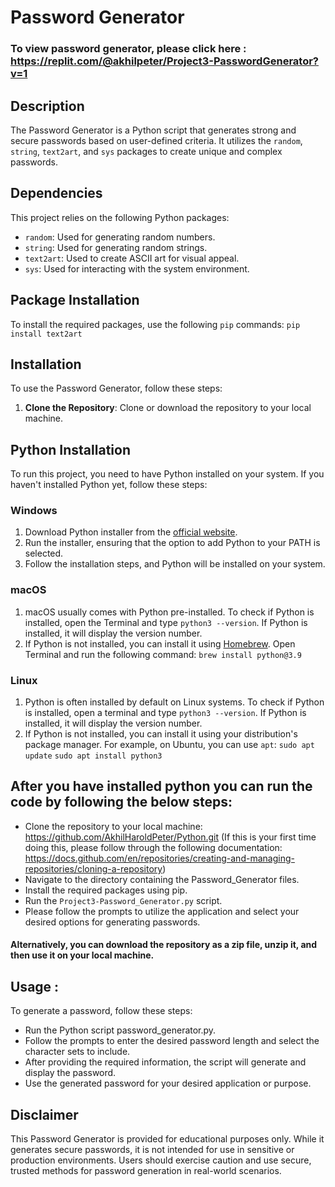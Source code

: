 # Password Generator

### To view password generator, please click here : https://replit.com/@akhilpeter/Project3-PasswordGenerator?v=1


## Description

The Password Generator is a Python script that generates strong and secure passwords based on user-defined criteria. It utilizes the `random`, `string`, `text2art`, and `sys` packages to create unique and complex passwords.

## Dependencies

This project relies on the following Python packages:

- `random`: Used for generating random numbers.
- `string`: Used for generating random strings.
- `text2art`: Used to create ASCII art for visual appeal.
- `sys`: Used for interacting with the system environment.

## Package Installation

To install the required packages, use the following `pip` commands:
```pip install text2art```



## Installation

To use the Password Generator, follow these steps:

1. **Clone the Repository**: Clone or download the repository to your local machine.

## Python Installation

To run this project, you need to have Python installed on your system. If you haven't installed Python yet, follow these steps:

### Windows

1. Download Python installer from the [official website](https://www.python.org/downloads/).
2. Run the installer, ensuring that the option to add Python to your PATH is selected.
3. Follow the installation steps, and Python will be installed on your system.

### macOS

1. macOS usually comes with Python pre-installed. To check if Python is installed, open the Terminal and type `python3 --version`. If Python is installed, it will display the version number.
2. If Python is not installed, you can install it using [Homebrew](https://brew.sh/). Open Terminal and run the following command:
`brew install python@3.9`

### Linux

1. Python is often installed by default on Linux systems. To check if Python is installed, open a terminal and type `python3 --version`. If Python is installed, it will display the version number.
2. If Python is not installed, you can install it using your distribution's package manager. For example, on Ubuntu, you can use `apt`:
`sudo apt update`
`sudo apt install python3`


## After you have installed python you can run the code by following the below steps:
- Clone the repository to your local machine: https://github.com/AkhilHaroldPeter/Python.git (If this is your first time doing this, please follow through the following documentation: https://docs.github.com/en/repositories/creating-and-managing-repositories/cloning-a-repository)
- Navigate to the directory containing the Password_Generator files.
- Install the required packages using pip.
- Run the `Project3-Password_Generator.py` script.
- Please follow the prompts to utilize the application and select your desired options for generating passwords.
#### Alternatively, you can download the repository as a zip file, unzip it, and then use it on your local machine.


## Usage : 
To generate a password, follow these steps:

- Run the Python script password_generator.py.
- Follow the prompts to enter the desired password length and select the character sets to include.
- After providing the required information, the script will generate and display the password.
- Use the generated password for your desired application or purpose.


## Disclaimer
This Password Generator is provided for educational purposes only. While it generates secure passwords, it is not intended for use in sensitive or production environments. Users should exercise caution and use secure, trusted methods for password generation in real-world scenarios.
